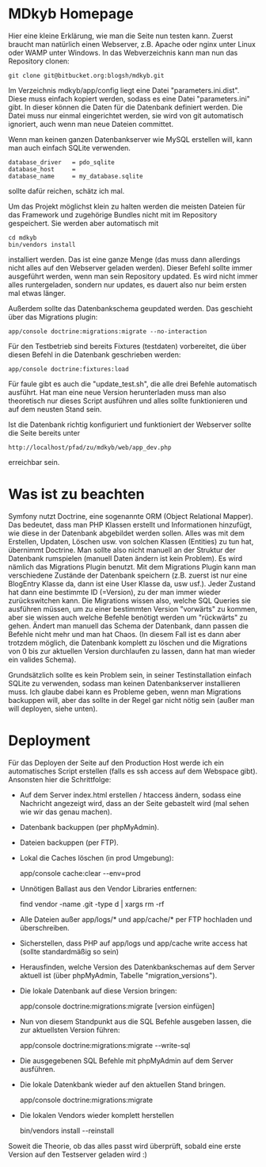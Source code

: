 MDkyb Homepage
==============

Hier eine kleine Erklärung, wie man die Seite nun testen kann. Zuerst braucht man
natürlich einen Webserver, z.B. Apache oder nginx unter Linux oder WAMP unter Windows.
In das Webverzeichnis kann man nun das Repository clonen:

    git clone git@bitbucket.org:blogsh/mdkyb.git

Im Verzeichnis mdkyb/app/config liegt eine Datei "parameters.ini.dist". Diese muss einfach
kopiert werden, sodass es eine Datei "parameters.ini" gibt. In dieser können die Daten für
die Datenbank definiert werden. Die Datei muss nur einmal eingerichtet werden, sie wird von
git automatisch ignoriert, auch wenn man neue Dateien committet.

Wenn man keinen ganzen Datenbankserver wie MySQL erstellen will, kann man auch einfach SQLite verwenden.

    database_driver   = pdo_sqlite
    database_host     = 
    database_name     = my_database.sqlite

sollte dafür reichen, schätz ich mal.

Um das Projekt möglichst klein zu halten werden die meisten Dateien für das Framework und 
zugehörige Bundles nicht mit im Repository gespeichert. Sie werden aber automatisch mit

    cd mdkyb 
    bin/vendors install

installiert werden. Das ist eine ganze Menge (das muss dann allerdings nicht alles auf den Webserver
geladen werden). Dieser Befehl sollte immer ausgeführt werden, wenn man sein Repository updated. Es wird
nicht immer alles runtergeladen, sondern nur updates, es dauert also nur beim ersten mal etwas länger.

Außerdem sollte das Datenbankschema geupdated werden. Das geschieht über das Migrations plugin:

    app/console doctrine:migrations:migrate --no-interaction

Für den Testbetrieb sind bereits Fixtures (testdaten) vorbereitet, die über diesen Befehl in die Datenbank geschrieben werden:

    app/console doctrine:fixtures:load

Für faule gibt es auch die "update_test.sh", die alle drei Befehle automatisch ausführt. Hat man eine neue Version herunterladen
muss man also theoretisch nur dieses Script ausführen und alles sollte funktionieren und auf dem neusten Stand sein.

Ist die Datenbank richtig konfiguriert und funktioniert der
Webserver sollte die Seite bereits unter

    http://localhost/pfad/zu/mdkyb/web/app_dev.php

erreichbar sein.

Was ist zu beachten
===================

Symfony nutzt Doctrine, eine sogenannte ORM (Object Relational Mapper). Das bedeutet, dass man PHP Klassen erstellt und Informationen hinzufügt, wie diese in der Datenbank abgebildet werden sollen. Alles was mit dem Erstellen, Updaten, Löschen usw. von solchen Klassen (Entities) zu tun hat, übernimmt Doctrine. Man sollte also nicht manuell an der Struktur der Datenbank rumspielen (manuell Daten ändern ist kein Problem). Es wird nämlich das Migrations Plugin benutzt. Mit dem Migrations Plugin kann man verschiedene Zustände der Datenbank speichern (z.B. zuerst ist nur eine BlogEntry Klasse da, dann ist eine User Klasse da, usw usf.). Jeder Zustand hat dann eine bestimmte ID (=Version), zu der man immer wieder zurückswitchen kann. Die Migrations wissen also, welche SQL Queries sie ausführen müssen, um zu einer bestimmten Version "vorwärts" zu kommen, aber sie wissen auch welche Befehle benötigt werden um "rückwärts" zu gehen. Ändert man manuell das Schema der Datenbank, dann passen die Befehle nicht mehr und man hat Chaos. (In diesem Fall ist es dann aber trotzdem möglich, die Datenbank komplett zu löschen und die Migrations von 0 bis zur aktuellen Version durchlaufen zu lassen, dann hat man wieder ein valides Schema).

Grundsätzlich sollte es kein Problem sein, in seiner Testinstallation einfach SQLite zu verwenden, sodass man keinen Datenbankserver installieren muss. Ich glaube dabei kann es Probleme geben, wenn man Migrations backuppen will, aber das sollte in der Regel gar nicht nötig sein (außer man will deployen, siehe unten).

Deployment
==========

Für das Deployen der Seite auf den Production Host werde ich ein automatisches Script erstellen (falls
es ssh access auf dem Webspace gibt). Ansonsten hier die Schrittfolge:

* Auf dem Server index.html erstellen / htaccess ändern, sodass eine Nachricht angezeigt wird, dass an der Seite gebastelt wird (mal sehen wie wir das genau machen).

* Datenbank backuppen (per phpMyAdmin).

* Dateien backuppen (per FTP).

* Lokal die Caches löschen (in prod Umgebung):

    app/console cache:clear --env=prod

* Unnötigen Ballast aus den Vendor Libraries entfernen:

    find vendor -name .git -type d | xargs rm -rf

* Alle Dateien außer app/logs/* und app/cache/* per FTP hochladen und überschreiben.
* Sicherstellen, dass PHP auf app/logs und app/cache write access hat (sollte standardmäßig so sein)

* Herausfinden, welche Version des Datenkbankschemas auf dem Server aktuell ist (über phpMyAdmin, Tabelle "migration_versions").
* Die lokale Datenbank auf diese Version bringen:

    app/console doctrine:migrations:migrate [version einfügen]

* Nun von diesem Standpunkt aus die SQL Befehle ausgeben lassen, die zur aktuellsten Version führen:

    app/console doctrine:migrations:migrate --write-sql

* Die ausgegebenen SQL Befehle mit phpMyAdmin auf dem Server ausführen.
* Die lokale Datenkbank wieder auf den aktuellen Stand bringen.

    app/console doctrine:migrations:migrate

* Die lokalen Vendors wieder komplett herstellen

    bin/vendors install --reinstall

Soweit die Theorie, ob das alles passt wird überprüft, sobald eine erste Version auf den Testserver geladen wird :)
